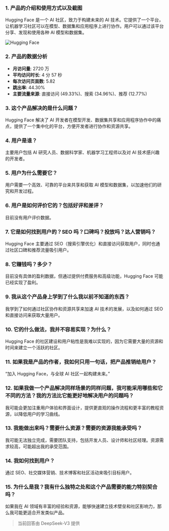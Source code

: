 ### 1. 产品的介绍和使用方式以及截图
Hugging Face 是一个 AI 社区，致力于构建未来的 AI 技术。它提供了一个平台，让机器学习社区可以在模型、数据集和应用程序上进行协作。用户可以通过该平台分享、发现和使用各种 AI 模型和数据集。

![Hugging Face](https://cdn-images.toolify.ai/170349952477517677.jpg)

### 2. 产品的数据分析
- **月访问量**: 2720 万
- **平均访问时长**: 4 分 57 秒
- **每次访问页面数**: 5.82
- **跳出率**: 44.30%
- **主要流量来源**: 直接访问 (49.33%)、搜索 (34.96%)、推荐 (12.77%)

### 3. 这个产品解决的是什么问题？
Hugging Face 解决了 AI 开发者在模型开发、数据集共享和应用程序协作中的痛点，提供了一个集中化的平台，方便开发者进行协作和资源共享。

### 4. 用户是谁？
主要用户包括 AI 研究人员、数据科学家、机器学习工程师以及对 AI 技术感兴趣的开发者。

### 5. 用户为什么需要它？
用户需要一个高效、可靠的平台来共享和获取 AI 模型和数据集，以加速他们的研究和开发过程。

### 6. 用户是如何评价它的？包括好评和差评？
目前没有用户评价数据。

### 7. 它是如何找到用户的？SEO 吗？口碑吗？投放吗？达人营销吗？
Hugging Face 主要通过 SEO（搜索引擎优化）和直接访问获取用户，同时也通过社区口碑和推荐流量吸引用户。

### 8. 它赚钱吗？多少？
目前没有具体的盈利数据，但通过提供付费服务和高级功能，Hugging Face 可能已经实现了盈利。

### 9. 我从这个产品身上学到了什么我以前不知道的东西？
我学到了如何通过社区协作和资源共享来加速 AI 技术的发展，以及如何通过 SEO 和直接访问来获取大量用户。

### 10. 它的什么做法，我并不容易实现？为什么？
Hugging Face 的社区建设和用户粘性是我难以实现的，因为它需要大量的资源和时间来建立一个活跃的社区。

### 11. 如果我是产品的作者，我如何只用一句话，把产品推销给用户？
“加入 Hugging Face，与全球 AI 社区一起构建未来。”

### 12. 如果我做一个产品解决同样场景的同样问题，我可能采用哪些和它不同的方法？我的方法比它能更好地解决用户的问题吗？
我可能会更加注重用户体验和界面设计，提供更直观的操作流程和更丰富的教程资源，以降低用户的学习曲线。

### 13. 我能做出来吗？需要什么资源？需要的资源我能承受吗？
我可能无法独立完成，需要团队支持，包括开发人员、设计师和社区经理。资源需求较高，可能超出我的承受范围。

### 14. 我如何找到用户？
通过 SEO、社交媒体营销、技术博客和社区活动来吸引目标用户。

### 15. 为什么是我？我有什么独特之处和这个产品需要的能力特别契合吗？
如果我在 AI 领域有丰富的经验和资源，能够快速建立技术壁垒和社区影响力，那么我可能更适合开发类似产品。

> 当前回答由 DeepSeek-V3 提供